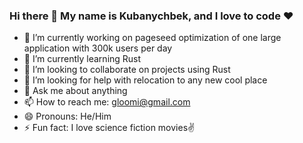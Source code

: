 ### Hi there 👋 My name is Kubanychbek, and I love to code ❤️ 

- 🔭 I’m currently working on pageseed optimization of one large application with 300k users per day
- 🌱 I’m currently learning Rust
- 👯 I’m looking to collaborate on projects using Rust
- 🤔 I’m looking for help with relocation to any new cool place
- 💬 Ask me about anything
- 📫 How to reach me: gloomi@gmail.com
- 😄 Pronouns: He/Him
- ⚡ Fun fact: I love science fiction movies✌️
